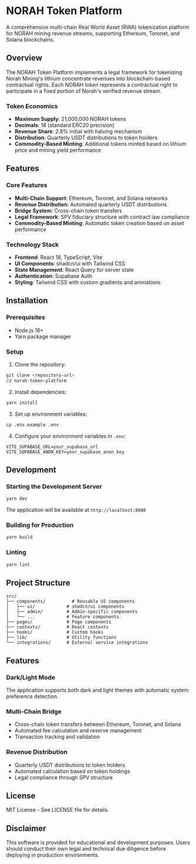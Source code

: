 # NORAH Token Platform

A comprehensive multi-chain Real World Asset (RWA) tokenization platform for NORAH mining revenue streams, supporting Ethereum, Toronet, and Solana blockchains.

## Overview

The NORAH Token Platform implements a legal framework for tokenizing Norah Mining's lithium concentrate revenues into blockchain-based contractual rights. Each NORAH token represents a contractual right to participate in a fixed portion of Norah's verified revenue stream.

### Token Economics

- **Maximum Supply**: 21,000,000 NORAH tokens
- **Decimals**: 18 (standard ERC20 precision)
- **Revenue Share**: 2.8% initial with halving mechanism
- **Distribution**: Quarterly USDT distributions to token holders
- **Commodity-Based Minting**: Additional tokens minted based on lithium price and mining yield performance

## Features

### Core Features

- **Multi-Chain Support**: Ethereum, Toronet, and Solana networks
- **Revenue Distribution**: Automated quarterly USDT distributions
- **Bridge System**: Cross-chain token transfers
- **Legal Framework**: SPV fiduciary structure with contract law compliance
- **Commodity-Based Minting**: Automatic token creation based on asset performance

### Technology Stack

- **Frontend**: React 18, TypeScript, Vite
- **UI Components**: shadcn/ui with Tailwind CSS
- **State Management**: React Query for server state
- **Authentication**: Supabase Auth
- **Styling**: Tailwind CSS with custom gradients and animations

## Installation

### Prerequisites

- Node.js 16+
- Yarn package manager

### Setup

1. Clone the repository:
```bash
git clone <repository-url>
cd norah-token-platform
```

2. Install dependencies:
```bash
yarn install
```

3. Set up environment variables:
```bash
cp .env.example .env
```

4. Configure your environment variables in `.env`:
```
VITE_SUPABASE_URL=your_supabase_url
VITE_SUPABASE_ANON_KEY=your_supabase_anon_key
```

## Development

### Starting the Development Server

```bash
yarn dev
```

The application will be available at `http://localhost:8080`

### Building for Production

```bash
yarn build
```

### Linting

```bash
yarn lint
```

## Project Structure

```
src/
├── components/          # Reusable UI components
│   ├── ui/            # shadcn/ui components
│   ├── admin/         # Admin-specific components
│   └── ...            # Feature components
├── pages/             # Page components
├── contexts/          # React contexts
├── hooks/             # Custom hooks
├── lib/               # Utility functions
└── integrations/      # External service integrations
```

## Features

### Dark/Light Mode
The application supports both dark and light themes with automatic system preference detection.

### Multi-Chain Bridge
- Cross-chain token transfers between Ethereum, Toronet, and Solana
- Automated fee calculation and reserve management
- Transaction tracking and validation

### Revenue Distribution
- Quarterly USDT distributions to token holders
- Automated calculation based on token holdings
- Legal compliance through SPV structure

## License

MIT License - See LICENSE file for details.

## Disclaimer

This software is provided for educational and development purposes. Users should conduct their own legal and technical due diligence before deploying in production environments.